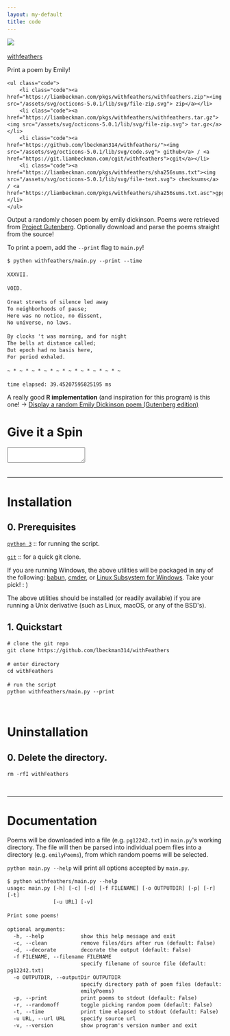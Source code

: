 ```yaml
---
layout: my-default
title: code
---
```


<div class="container">


<div class="code-main">
    <a href="https://www.github.com/lbeckman314/withfeathers"><img class="center emily" src="/assets/png/emily-dickinson.png"></a>
    <div class="border-code"></div>
    <p class="center">
    <a id="title" href="https://www.github.com/lbeckman314/withfeathers">withfeathers</a></p>
    <p class = "code">Print a poem by Emily!</p>

    <ul class="code">
        <li class="code"><a href="https://liambeckman.com/pkgs/withfeathers/withfeathers.zip"><img src="/assets/svg/octicons-5.0.1/lib/svg/file-zip.svg"> zip</a></li>
        <li class="code"><a href="https://liambeckman.com/pkgs/withfeathers/withfeathers.tar.gz"><img src="/assets/svg/octicons-5.0.1/lib/svg/file-zip.svg"> tar.gz</a></li>
        <li class="code"><a href="https://github.com/lbeckman314/withfeathers/"><img src="/assets/svg/octicons-5.0.1/lib/svg/code.svg"> github</a> / <a href="https://git.liambeckman.com/cgit/withfeathers">cgit</a></li>
        <li class="code"><a href="https://liambeckman.com/pkgs/withfeathers/sha256sums.txt"><img src="/assets/svg/octicons-5.0.1/lib/svg/file-text.svg"> checksums</a> / <a href="https://liambeckman.com/pkgs/withfeathers/sha256sums.txt.asc">gpg</a></li>
    </ul>

  </div>


</div>

Output a randomly chosen poem by emily dickinson. Poems were retrieved from [Project Gutenberg](https://www.gutenberg.org/ebooks/12242). Optionally download and parse the poems straight from the source!

To print a poem, add the `--print` flag to `main.py`!
```shell
$ python withfeathers/main.py --print --time

XXXVII.

VOID.

Great streets of silence led away
To neighborhoods of pause;
Here was no notice, no dissent,
No universe, no laws.

By clocks 't was morning, and for night
The bells at distance called;
But epoch had no basis here,
For period exhaled.

~ * ~ * ~ * ~ * ~ * ~ * ~ * ~ * ~ * ~

time elapsed: 39.45207595825195 ms

```

A really good **R implementation** (and inspiration for this program) is this one! -> [Display a random Emily Dickinson poem (Gutenberg edition)](https://r.amherst.edu/apps/nhorton/Dickinson1/)

# Give it a Spin

<span id="info"></span>
<div id="terminal">
    <textarea class="terminals"></textarea>
</div>
<script src="/assets/js/demo.js"></script>
<script type="text/javascript">MYLIBRARY.init(["withfeathers --print"]);</script>

<br />
<hr />

# Installation

## 0. Prerequisites

[`python 3`](https://www.python.org/) :: for running the script.

[`git`](https://git-scm.com/) :: for a quick git clone.

If you are running Windows, the above utilities will be packaged in any of the following: [babun](https://babun.github.io/), [cmder](http://cmder.net/), or [Linux Subsystem for Windows](https://docs.microsoft.com/en-us/windows/wsl/install-win10). Take your pick! : )

The above utilities should be installed (or readily available) if you are running a Unix derivative (such as Linux, macOS, or any of the BSD's).

## 1. Quickstart

```shell
# clone the git repo
git clone https://github.com/lbeckman314/withFeathers

# enter directory
cd withFeathers

# run the script
python withfeathers/main.py --print
```

<br />

# Uninstallation

<h2 class="code">0. Delete the directory.</h2>

```shell
rm -rfI withFeathers
```

<br />
<hr />

# Documentation

Poems will be downloaded into a file (e.g. `pg12242.txt`) in `main.py`'s working directory. The file will then be parsed into individual poem files into a directory (e.g. `emilyPoems`), from which random poems will be selected.

`python main.py --help` will print all options accepted by `main.py`.

```shell
$ python withfeathers/main.py --help
usage: main.py [-h] [-c] [-d] [-f FILENAME] [-o OUTPUTDIR] [-p] [-r] [-t]
               [-u URL] [-v]

Print some poems!

optional arguments:
  -h, --help            show this help message and exit
  -c, --clean           remove files/dirs after run (default: False)
  -d, --decorate        decorate the output (default: False)
  -f FILENAME, --filename FILENAME
                        specify filename of source file (default: pg12242.txt)
  -o OUTPUTDIR, --outputDir OUTPUTDIR
                        specify directory path of poem files (default:
                        emilyPoems)
  -p, --print           print poems to stdout (default: False)
  -r, --randomoff       toggle picking random poem (default: False)
  -t, --time            print time elapsed to stdout (default: False)
  -u URL, --url URL     specify source url
  -v, --version         show program's version number and exit
```

